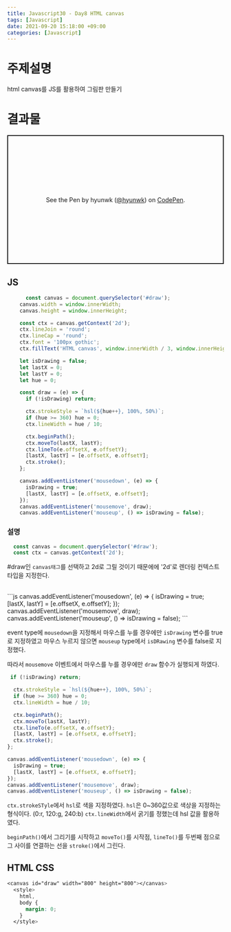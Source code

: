 ```yaml
---
title: Javascript30 - Day8 HTML canvas
tags: [Javascript]
date: 2021-09-20 15:18:00 +09:00
categories: [Javascript]
---
```


# 주제설명

html canvas를 JS를 활용하여 그림판 만들기

# 결과물

<p class="codepen" data-height="600" data-default-tab="result" data-slug-hash="KKqojXM" data-user="hyunwk" style="height: 300px; box-sizing: border-box; display: flex; align-items: center; justify-content: center; border: 2px solid; margin: 1em 0; padding: 1em;">
  <span>See the Pen <a href="https://codepen.io/hyunwk/pen/KKqojXM">
  </a> by hyunwk (<a href="https://codepen.io/hyunwk">@hyunwk</a>)
  on <a href="https://codepen.io">CodePen</a>.</span>
</p>
<script async src="https://cpwebassets.codepen.io/assets/embed/ei.js"></script>

## JS

```jsx
	  const canvas = document.querySelector('#draw');
    canvas.width = window.innerWidth;
    canvas.height = window.innerHeight;

    const ctx = canvas.getContext('2d');
    ctx.lineJoin = 'round';
    ctx.lineCap = 'round';
    ctx.font = '100px gothic';
    ctx.fillText('HTML canvas', window.innerWidth / 3, window.innerHeight / 8);

    let isDrawing = false;
    let lastX = 0;
    let lastY = 0;
    let hue = 0;

    const draw = (e) => {
      if (!isDrawing) return;

      ctx.strokeStyle = `hsl(${hue++}, 100%, 50%)`;
      if (hue >= 360) hue = 0;
      ctx.lineWidth = hue / 10;

      ctx.beginPath();
      ctx.moveTo(lastX, lastY);
      ctx.lineTo(e.offsetX, e.offsetY);
      [lastX, lastY] = [e.offsetX, e.offsetY];
      ctx.stroke();
    };

    canvas.addEventListener('mousedown', (e) => {
      isDrawing = true;
      [lastX, lastY] = [e.offsetX, e.offsetY];
    });
    canvas.addEventListener('mousemove', draw);
    canvas.addEventListener('mouseup', () => isDrawing = false);
```

### 설명

```js
  const canvas = document.querySelector('#draw');
  const ctx = canvas.getContext('2d');
```


#draw인 `canvas태그`를 선택하고
2d로 그릴 것이기 때문에에 '2d'로 렌더링 컨텍스트 타입을 지정한다.

<br>
```js
    canvas.addEventListener('mousedown', (e) => {
      isDrawing = true;
      [lastX, lastY] = [e.offsetX, e.offsetY];
    });
    canvas.addEventListener('mousemove', draw);
    canvas.addEventListener('mouseup', () => isDrawing = false);
```


event type에 `mousedown`을 지정해서 마우스를 누를 경우에만
`isDrawing` 변수를 true로 지정하였고 
마우스 누르지 않으면 `mouseup` type에서 `isDRawing` 변수를 false로 지정했다.

따라서 `mousemove` 이벤트에서 마우스를 누를 경우에만 `draw` 함수가 실행되게 하였다.
<br>

```js
 if (!isDrawing) return;

  ctx.strokeStyle = `hsl(${hue++}, 100%, 50%)`;
  if (hue >= 360) hue = 0;
  ctx.lineWidth = hue / 10;

  ctx.beginPath();
  ctx.moveTo(lastX, lastY);
  ctx.lineTo(e.offsetX, e.offsetY);
  [lastX, lastY] = [e.offsetX, e.offsetY];
  ctx.stroke();
};

canvas.addEventListener('mousedown', (e) => {
  isDrawing = true;
  [lastX, lastY] = [e.offsetX, e.offsetY];
});
canvas.addEventListener('mousemove', draw);
canvas.addEventListener('mouseup', () => isDrawing = false);
```

`ctx.strokeSTyle`에서 `hsl`로 색을 지정하였다.
`hsl`은 0~360값으로 색상을 지정하는 형식이다. (0:r, 120:g, 240:b)
`ctx.lineWidth`에서 굵기를 정했는데 hsl 값을 활용하였다.

`beginPath()`에서 그리기를 시작하고
`moveTo()`를 시작점, `lineTo()`를 두번째 점으로 
그 사이를 연결하는 선을 `stroke()`에서 그린다.
<br>
## HTML CSS

```css
<canvas id="draw" width="800" height="800"></canvas>
  <style>
    html,
    body {
      margin: 0;
    }
  </style>
```

